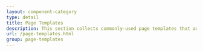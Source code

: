 ```yaml
---
layout: component-category
type: detail
title: Page Templates
description: This section collects commonly-used page templates that are useful as a starting point for similar use cases.
url: /page-templates.html
group: page-templates
---
```

